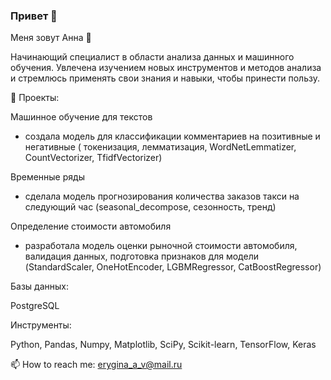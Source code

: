 ### Привет 👋


Меня зовут Анна 🙋

Начинающий специалист в области анализа данных и машинного обучения. 
Увлечена изучением новых инструментов и методов анализа и стремлюсь применять свои знания и навыки, чтобы принести пользу.

🔭 Проекты:

Машинное обучение для текстов
- создала модель для  классификации комментариев на позитивные и негативные ( токенизация, лемматизация, WordNetLemmatizer, CountVectorizer, TfidfVectorizer)

Временные ряды
- сделала модель прогнозирования количества заказов такси на следующий час (seasonal_decompose, сезонность, тренд)


Определение стоимости автомобиля
- разработала модель оценки рыночной стоимости автомобиля, валидация данных, подготовка признаков для модели (StandardScaler, OneHotEncoder, LGBMRegressor, CatBoostRegressor)

  
Базы данных:

PostgreSQL

Инструменты:

Python, Pandas, Numpy, Matplotlib, SciPy, Scikit-learn, TensorFlow, Keras 

📫 How to reach me: erygina_a_v@mail.ru

<!--
**aquaticya/aquaticya** is a ✨ _special_ ✨ repository because its `README.md` (this file) appears on your GitHub profile.

Here are some ideas to get you started:

- 🔭 I’m currently working on ...
- 🌱 I’m currently learning ...
- 👯 I’m looking to collaborate on ...
- 🤔 I’m looking for help with ...
- 💬 Ask me about ...
- 📫 How to reach me: ...
- 😄 Pronouns: ...
- ⚡ Fun fact: ...
-->
